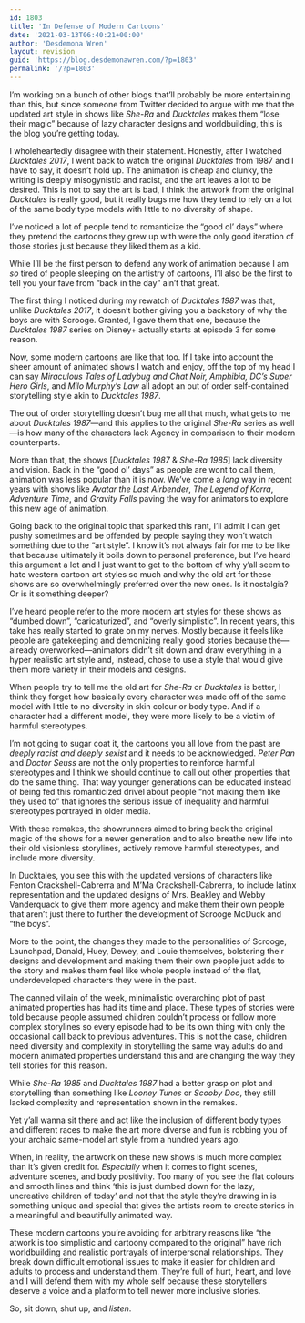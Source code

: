 ```yaml
---
id: 1803
title: 'In Defense of Modern Cartoons'
date: '2021-03-13T06:40:21+00:00'
author: 'Desdemona Wren'
layout: revision
guid: 'https://blog.desdemonawren.com/?p=1803'
permalink: '/?p=1803'
---
```


I’m working on a bunch of other blogs that’ll probably be more entertaining than this, but since someone from Twitter decided to argue with me that the updated art style in shows like *She-Ra* and *Ducktales* makes them “lose their magic” because of lazy character designs and worldbuilding, this is the blog you’re getting today.

I wholeheartedly disagree with their statement. Honestly, after I watched *Ducktales 2017*, I went back to watch the original *Ducktales* from 1987 and I have to say, it doesn’t hold up. The animation is cheap and clunky, the writing is deeply misogynistic and racist, and the art leaves a lot to be desired. This is not to say the art is bad, I think the artwork from the original *Ducktales* is really good, but it really bugs me how they tend to rely on a lot of the same body type models with little to no diversity of shape.

I’ve noticed a lot of people tend to romanticize the “good ol’ days” where they pretend the cartoons they grew up with were the only good iteration of those stories just because they liked them as a kid.

While I’ll be the first person to defend any work of animation because I am *so* tired of people sleeping on the artistry of cartoons, I’ll also be the first to tell you your fave from “back in the day” ain’t that great.

The first thing I noticed during my rewatch of *Ducktales 1987* was that, unlike *Ducktales 2017*, it doesn’t bother giving you a backstory of why the boys are with Scrooge. Granted, I gave them that one, because the *Ducktales 1987* series on Disney+ actually starts at episode 3 for some reason.

Now, some modern cartoons are like that too. If I take into account the sheer amount of animated shows I watch and enjoy, off the top of my head I can say *Miraculous Tales of Ladybug and Chat Noir, Amphibia, DC’s Super Hero Girls*, and *Milo Murphy’s Law* all adopt an out of order self-contained storytelling style akin to *Ducktales 1987*.

The out of order storytelling doesn’t bug me all that much, what gets to me about *Ducktales 1987*—and this applies to the original *She-Ra* series as well—is how many of the characters lack Agency in comparison to their modern counterparts.

More than that, the shows \[*Ducktales 1987* &amp; *She-Ra 1985*\] lack diversity and vision. Back in the “good ol’ days” as people are wont to call them, animation was less popular than it is now. We’ve come a *long* way in recent years with shows like *Avatar the Last Airbender*, *The Legend of Korra*, *Adventure Time*, and *Gravity Falls* paving the way for animators to explore this new age of animation.

Going back to the original topic that sparked this rant, I’ll admit I can get pushy sometimes and be offended by people saying they won’t watch something due to the “art style”. I know it’s not always fair for me to be like that because ultimately it boils down to personal preference, but I’ve heard this argument a lot and I just want to get to the bottom of why y’all seem to hate western cartoon art styles so much and why the old art for these shows are so overwhelmingly preferred over the new ones. Is it nostalgia? Or is it something deeper?

I’ve heard people refer to the more modern art styles for these shows as “dumbed down”, “caricaturized”, and “overly simplistic”. In recent years, this take has really started to grate on my nerves. Mostly because it feels like people are gatekeeping and demonizing really good stories because the—already overworked—animators didn’t sit down and draw everything in a hyper realistic art style and, instead, chose to use a style that would give them more variety in their models and designs.

When people try to tell me the old art for *She-Ra* or *Ducktales* is better, I think they forget how basically every character was made off of the same model with little to no diversity in skin colour or body type. And if a character had a different model, they were more likely to be a victim of harmful stereotypes.

I’m not going to sugar coat it, the cartoons you all love from the past are *deeply racist and deeply sexist* and it needs to be acknowledged. *Peter Pan* and *Doctor Seuss* are not the only properties to reinforce harmful stereotypes and I think we should continue to call out other properties that do the same thing. That way younger generations can be educated instead of being fed this romanticized drivel about people “not making them like they used to” that ignores the serious issue of inequality and harmful stereotypes portrayed in older media.

With these remakes, the showrunners aimed to bring back the original magic of the shows for a newer generation and to also breathe new life into their old visionless storylines, actively remove harmful stereotypes, and include more diversity.

In Ducktales, you see this with the updated versions of characters like Fenton Crackshell-Cabrerra and M’Ma Crackshell-Cabrerra, to include latinx representation and the updated designs of Mrs. Beakley and Webby Vanderquack to give them more agency and make them their own people that aren’t just there to further the development of Scrooge McDuck and “the boys”.

More to the point, the changes they made to the personalities of Scrooge, Launchpad, Donald, Huey, Dewey, and Louie themselves, bolstering their designs and development and making them their own people just adds to the story and makes them feel like whole people instead of the flat, underdeveloped characters they were in the past.

The canned villain of the week, minimalistic overarching plot of past animated properties has had its time and place. These types of stories were told because people assumed children couldn’t process or follow more complex storylines so every episode had to be its own thing with only the occasional call back to previous adventures. This is not the case, children need diversity and complexity in storytelling the same way adults do and modern animated properties understand this and are changing the way they tell stories for this reason.

While *She-Ra 1985* and *Ducktales 1987* had a better grasp on plot and storytelling than something like *Looney Tunes* or *Scooby Doo*, they still lacked complexity and representation shown in the remakes.

Yet y’all wanna sit there and act like the inclusion of different body types and different races to make the art more diverse and fun is robbing you of your archaic same-model art style from a hundred years ago.

When, in reality, the artwork on these new shows is much more complex than it’s given credit for. *Especially* when it comes to fight scenes, adventure scenes, and body positivity. Too many of you see the flat colours and smooth lines and think ‘this is just dumbed down for the lazy, uncreative children of today’ and not that the style they’re drawing in is something unique and special that gives the artists room to create stories in a meaningful and beautifully animated way.

These modern cartoons you’re avoiding for arbitrary reasons like “the atwork is too simplistic and cartoony compared to the original” have rich worldbuilding and realistic portrayals of interpersonal relationships. They break down difficult emotional issues to make it easier for children and adults to process and understand them. They’re full of hurt, heart, and love and I will defend them with my whole self because these storytellers deserve a voice and a platform to tell newer more inclusive stories.

So, sit down, shut up, and *listen*.
